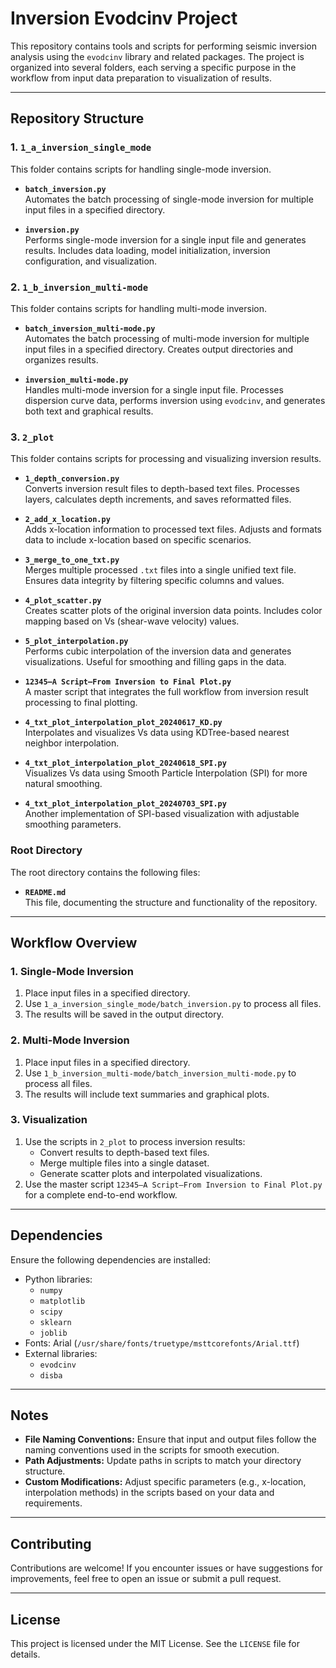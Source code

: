 # Inversion Evodcinv Project

This repository contains tools and scripts for performing seismic inversion analysis using the `evodcinv` library and related packages. The project is organized into several folders, each serving a specific purpose in the workflow from input data preparation to visualization of results.

---

## Repository Structure

### 1. `1_a_inversion_single_mode`
This folder contains scripts for handling single-mode inversion.

- **`batch_inversion.py`**  
  Automates the batch processing of single-mode inversion for multiple input files in a specified directory.

- **`inversion.py`**  
  Performs single-mode inversion for a single input file and generates results. Includes data loading, model initialization, inversion configuration, and visualization.

### 2. `1_b_inversion_multi-mode`
This folder contains scripts for handling multi-mode inversion.

- **`batch_inversion_multi-mode.py`**  
  Automates the batch processing of multi-mode inversion for multiple input files in a specified directory. Creates output directories and organizes results.

- **`inversion_multi-mode.py`**  
  Handles multi-mode inversion for a single input file. Processes dispersion curve data, performs inversion using `evodcinv`, and generates both text and graphical results.

### 3. `2_plot`
This folder contains scripts for processing and visualizing inversion results.

- **`1_depth_conversion.py`**  
  Converts inversion result files to depth-based text files. Processes layers, calculates depth increments, and saves reformatted files.

- **`2_add_x_location.py`**  
  Adds x-location information to processed text files. Adjusts and formats data to include x-location based on specific scenarios.

- **`3_merge_to_one_txt.py`**  
  Merges multiple processed `.txt` files into a single unified text file. Ensures data integrity by filtering specific columns and values.

- **`4_plot_scatter.py`**  
  Creates scatter plots of the original inversion data points. Includes color mapping based on Vs (shear-wave velocity) values.

- **`5_plot_interpolation.py`**  
  Performs cubic interpolation of the inversion data and generates visualizations. Useful for smoothing and filling gaps in the data.

- **`12345—A Script—From Inversion to Final Plot.py`**  
  A master script that integrates the full workflow from inversion result processing to final plotting.

- **`4_txt_plot_interpolation_plot_20240617_KD.py`**  
  Interpolates and visualizes Vs data using KDTree-based nearest neighbor interpolation.

- **`4_txt_plot_interpolation_plot_20240618_SPI.py`**  
  Visualizes Vs data using Smooth Particle Interpolation (SPI) for more natural smoothing.

- **`4_txt_plot_interpolation_plot_20240703_SPI.py`**  
  Another implementation of SPI-based visualization with adjustable smoothing parameters.

### Root Directory
The root directory contains the following files:

- **`README.md`**  
  This file, documenting the structure and functionality of the repository.

---

## Workflow Overview

### 1. Single-Mode Inversion
1. Place input files in a specified directory.
2. Use `1_a_inversion_single_mode/batch_inversion.py` to process all files.
3. The results will be saved in the output directory.

### 2. Multi-Mode Inversion
1. Place input files in a specified directory.
2. Use `1_b_inversion_multi-mode/batch_inversion_multi-mode.py` to process all files.
3. The results will include text summaries and graphical plots.

### 3. Visualization
1. Use the scripts in `2_plot` to process inversion results:
   - Convert results to depth-based text files.
   - Merge multiple files into a single dataset.
   - Generate scatter plots and interpolated visualizations.
2. Use the master script `12345—A Script—From Inversion to Final Plot.py` for a complete end-to-end workflow.

---

## Dependencies

Ensure the following dependencies are installed:

- Python libraries:
  - `numpy`
  - `matplotlib`
  - `scipy`
  - `sklearn`
  - `joblib`
- Fonts: Arial (`/usr/share/fonts/truetype/msttcorefonts/Arial.ttf`)
- External libraries:
  - `evodcinv`
  - `disba`

---

## Notes

- **File Naming Conventions:** Ensure that input and output files follow the naming conventions used in the scripts for smooth execution.
- **Path Adjustments:** Update paths in scripts to match your directory structure.
- **Custom Modifications:** Adjust specific parameters (e.g., x-location, interpolation methods) in the scripts based on your data and requirements.

---

## Contributing

Contributions are welcome! If you encounter issues or have suggestions for improvements, feel free to open an issue or submit a pull request.

---

## License

This project is licensed under the MIT License. See the `LICENSE` file for details.
